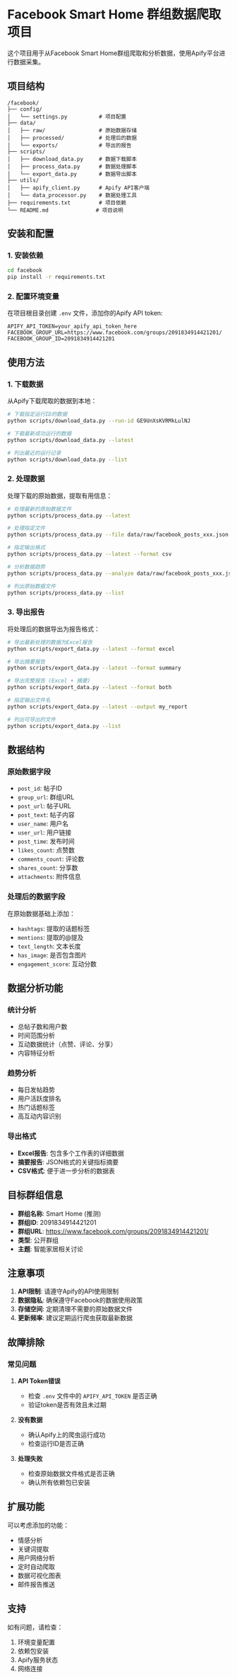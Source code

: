 # Facebook Smart Home 群组数据爬取项目

这个项目用于从Facebook Smart Home群组爬取和分析数据，使用Apify平台进行数据采集。

## 项目结构

```
/facebook/
├── config/
│   └── settings.py          # 项目配置
├── data/
│   ├── raw/                 # 原始数据存储
│   ├── processed/           # 处理后的数据
│   └── exports/             # 导出的报告
├── scripts/
│   ├── download_data.py     # 数据下载脚本
│   ├── process_data.py      # 数据处理脚本
│   └── export_data.py       # 数据导出脚本
├── utils/
│   ├── apify_client.py      # Apify API客户端
│   └── data_processor.py    # 数据处理工具
├── requirements.txt         # 项目依赖
└── README.md               # 项目说明
```

## 安装和配置

### 1. 安装依赖

```bash
cd facebook
pip install -r requirements.txt
```

### 2. 配置环境变量

在项目根目录创建 `.env` 文件，添加你的Apify API token:

```env
APIFY_API_TOKEN=your_apify_api_token_here
FACEBOOK_GROUP_URL=https://www.facebook.com/groups/2091834914421201/
FACEBOOK_GROUP_ID=2091834914421201
```

## 使用方法

### 1. 下载数据

从Apify下载爬取的数据到本地：

```bash
# 下载指定运行ID的数据
python scripts/download_data.py --run-id GE9UnXsKVRMkLulNJ

# 下载最新成功运行的数据
python scripts/download_data.py --latest

# 列出最近的运行记录
python scripts/download_data.py --list
```

### 2. 处理数据

处理下载的原始数据，提取有用信息：

```bash
# 处理最新的原始数据文件
python scripts/process_data.py --latest

# 处理指定文件
python scripts/process_data.py --file data/raw/facebook_posts_xxx.json

# 指定输出格式
python scripts/process_data.py --latest --format csv

# 分析数据趋势
python scripts/process_data.py --analyze data/raw/facebook_posts_xxx.json

# 列出原始数据文件
python scripts/process_data.py --list
```

### 3. 导出报告

将处理后的数据导出为报告格式：

```bash
# 导出最新处理的数据为Excel报告
python scripts/export_data.py --latest --format excel

# 导出摘要报告
python scripts/export_data.py --latest --format summary

# 导出完整报告 (Excel + 摘要)
python scripts/export_data.py --latest --format both

# 指定输出文件名
python scripts/export_data.py --latest --output my_report

# 列出可导出的文件
python scripts/export_data.py --list
```

## 数据结构

### 原始数据字段
- `post_id`: 帖子ID
- `group_url`: 群组URL
- `post_url`: 帖子URL
- `post_text`: 帖子内容
- `user_name`: 用户名
- `user_url`: 用户链接
- `post_time`: 发布时间
- `likes_count`: 点赞数
- `comments_count`: 评论数
- `shares_count`: 分享数
- `attachments`: 附件信息

### 处理后的数据字段
在原始数据基础上添加：
- `hashtags`: 提取的话题标签
- `mentions`: 提取的@提及
- `text_length`: 文本长度
- `has_image`: 是否包含图片
- `engagement_score`: 互动分数

## 数据分析功能

### 统计分析
- 总帖子数和用户数
- 时间范围分析
- 互动数据统计（点赞、评论、分享）
- 内容特征分析

### 趋势分析
- 每日发帖趋势
- 用户活跃度排名
- 热门话题标签
- 高互动内容识别

### 导出格式
- **Excel报告**: 包含多个工作表的详细数据
- **摘要报告**: JSON格式的关键指标摘要
- **CSV格式**: 便于进一步分析的数据表

## 目标群组信息

- **群组名称**: Smart Home (推测)
- **群组ID**: 2091834914421201
- **群组URL**: https://www.facebook.com/groups/2091834914421201/
- **类型**: 公开群组
- **主题**: 智能家居相关讨论

## 注意事项

1. **API限制**: 请遵守Apify的API使用限制
2. **数据隐私**: 确保遵守Facebook的数据使用政策
3. **存储空间**: 定期清理不需要的原始数据文件
4. **更新频率**: 建议定期运行爬虫获取最新数据

## 故障排除

### 常见问题

1. **API Token错误**
   - 检查 `.env` 文件中的 `APIFY_API_TOKEN` 是否正确
   - 验证token是否有效且未过期

2. **没有数据**
   - 确认Apify上的爬虫运行成功
   - 检查运行ID是否正确

3. **处理失败**
   - 检查原始数据文件格式是否正确
   - 确认所有依赖包已安装

## 扩展功能

可以考虑添加的功能：
- 情感分析
- 关键词提取
- 用户网络分析
- 定时自动爬取
- 数据可视化图表
- 邮件报告推送

## 支持

如有问题，请检查：
1. 环境变量配置
2. 依赖包安装
3. Apify服务状态
4. 网络连接 